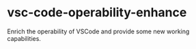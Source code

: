 # vsc-code-operability-enhance
Enrich the operability of VSCode and provide some new working capabilities.
